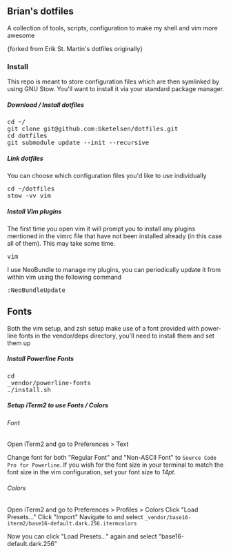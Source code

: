 ## Brian's dotfiles

A collection of tools, scripts, configuration to make my shell and vim more awesome

{forked from Erik St. Martin's dotfiles originally}

### Install

This repo is meant to store configuration files which are then symlinked by using GNU Stow. You'll want to install it via your standard package manager.

##### Download / Install dotfiles
<pre>
cd ~/
git clone git@github.com:bketelsen/dotfiles.git
cd dotfiles
git submodule update --init --recursive
</pre>

##### Link dotfiles

You can choose which configuration files you'd like to use individually
<pre>
cd ~/dotfiles
stow -vv vim
</pre>

##### Install Vim plugins
The first time you open vim it will prompt you to install any plugins mentioned in the vimrc file that have not been installed already (in this case all of them). This may take some time.

<pre>
vim
</pre>

I use NeoBundle to manage my plugins, you can periodically update it from within vim using the following command

<pre>
:NeoBundleUpdate
</pre>

##  Fonts
Both the vim setup, and zsh setup make use of a font provided with power-line fonts in the vendor/deps directory, you'll need to install them and set them up

##### Install Powerline Fonts
<pre>
cd
_vendor/powerline-fonts
./install.sh
</pre>

##### Setup iTerm2 to use Fonts / Colors

###### Font
Open iTerm2 and go to Preferences &gt; Text

Change font for both "Regular Font" and "Non-ASCII Font" to `Source Code Pro for Powerline`. If you wish for the font size in your terminal to match the font size in the vim configuration, set your font size to _14pt_.

###### Colors

Open iTerm2 and go to Preferences &gt; Profiles &gt; Colors
Click "Load Presets..."
Click "Import"
Navigate to and select `_vendor/base16-iterm2/base16-default.dark.256.itermcolors`

Now you can click "Load Presets..." again and select "base16-default.dark.256"
